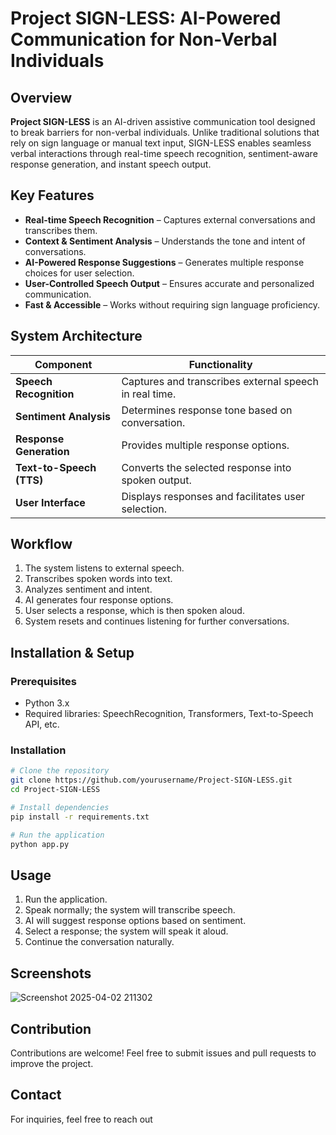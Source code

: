 # Project SIGN-LESS: AI-Powered Communication for Non-Verbal Individuals

## Overview
**Project SIGN-LESS** is an AI-driven assistive communication tool designed to break barriers for non-verbal individuals. Unlike traditional solutions that rely on sign language or manual text input, SIGN-LESS enables seamless verbal interactions through real-time speech recognition, sentiment-aware response generation, and instant speech output.

## Key Features
- **Real-time Speech Recognition** – Captures external conversations and transcribes them.
- **Context & Sentiment Analysis** – Understands the tone and intent of conversations.
- **AI-Powered Response Suggestions** – Generates multiple response choices for user selection.
- **User-Controlled Speech Output** – Ensures accurate and personalized communication.
- **Fast & Accessible** – Works without requiring sign language proficiency.

## System Architecture
| Component               | Functionality                                           |
|-------------------------|---------------------------------------------------------|
| **Speech Recognition** | Captures and transcribes external speech in real time. |
| **Sentiment Analysis**  | Determines response tone based on conversation.        |
| **Response Generation**| Provides multiple response options.                     |
| **Text-to-Speech (TTS)** | Converts the selected response into spoken output.   |
| **User Interface**      | Displays responses and facilitates user selection.      |

## Workflow
1. The system listens to external speech.
2. Transcribes spoken words into text.
3. Analyzes sentiment and intent.
4. AI generates four response options.
5. User selects a response, which is then spoken aloud.
6. System resets and continues listening for further conversations.

## Installation & Setup
### Prerequisites
- Python 3.x
- Required libraries: SpeechRecognition, Transformers, Text-to-Speech API, etc.

### Installation
```bash
# Clone the repository
git clone https://github.com/yourusername/Project-SIGN-LESS.git
cd Project-SIGN-LESS

# Install dependencies
pip install -r requirements.txt

# Run the application
python app.py
```

## Usage
1. Run the application.
2. Speak normally; the system will transcribe speech.
3. AI will suggest response options based on sentiment.
4. Select a response; the system will speak it aloud.
5. Continue the conversation naturally.

## Screenshots
![Screenshot 2025-04-02 211302](https://github.com/user-attachments/assets/be658fb1-1f72-4da2-a9e1-211783b4ca40)


## Contribution
Contributions are welcome! Feel free to submit issues and pull requests to improve the project.

## Contact
For inquiries, feel free to reach out
